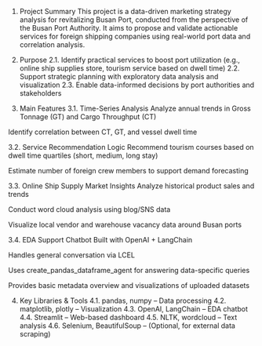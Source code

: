 1. Project Summary
This project is a data-driven marketing strategy analysis for revitalizing Busan Port, conducted from the perspective of the Busan Port Authority. It aims to propose and validate actionable services for foreign shipping companies using real-world port data and correlation analysis.

2. Purpose
2.1. Identify practical services to boost port utilization
(e.g., online ship supplies store, tourism service based on dwell time)
2.2. Support strategic planning with exploratory data analysis and visualization
2.3. Enable data-informed decisions by port authorities and stakeholders

3. Main Features
3.1. Time-Series Analysis
Analyze annual trends in Gross Tonnage (GT) and Cargo Throughput (CT)

Identify correlation between CT, GT, and vessel dwell time

3.2. Service Recommendation Logic
Recommend tourism courses based on dwell time quartiles (short, medium, long stay)

Estimate number of foreign crew members to support demand forecasting

3.3. Online Ship Supply Market Insights
Analyze historical product sales and trends

Conduct word cloud analysis using blog/SNS data

Visualize local vendor and warehouse vacancy data around Busan ports

3.4. EDA Support Chatbot
Built with OpenAI + LangChain

Handles general conversation via LCEL

Uses create_pandas_dataframe_agent for answering data-specific queries

Provides basic metadata overview and visualizations of uploaded datasets

4. Key Libraries & Tools
4.1. pandas, numpy – Data processing
4.2. matplotlib, plotly – Visualization
4.3. OpenAI, LangChain – EDA chatbot
4.4. Streamlit – Web-based dashboard
4.5. NLTK, wordcloud – Text analysis
4.6. Selenium, BeautifulSoup – (Optional, for external data scraping)
